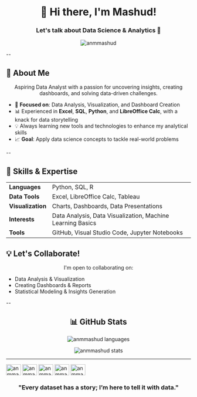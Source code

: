 <h1 align="center">👋 Hi there, I'm Mashud!</h1>
<h3 align="center">Let's talk about Data Science & Analytics 🚀</h3>

<p align="center">
  <img src="https://komarev.com/ghpvc/?username=anmmashud&label=Profile%20views&color=0e75b6&style=flat" alt="anmmashud" />
</p>


--
<h2 align="left">🌟 About Me</h2>
<p align="center">
Aspiring Data Analyst with a passion for uncovering insights, creating dashboards, and solving data-driven challenges.
</p>

- 🌱 **Focused on**: Data Analysis, Visualization, and Dashboard Creation  
- 📊 Experienced in **Excel**, **SQL**, **Python**, and **LibreOffice Calc**, with a knack for data storytelling  
- 💡 Always learning new tools and technologies to enhance my analytical skills  
- 📈 **Goal**: Apply data science concepts to tackle real-world problems  

--
<h2 align="left">🚀 Skills & Expertise</h2>

<table align="center">
<tr>
  <td><b>Languages</b></td>
  <td>Python, SQL, R</td>
</tr>
<tr>
  <td><b>Data Tools</b></td>
  <td>Excel, LibreOffice Calc, Tableau </td>
</tr>
<tr>
  <td><b>Visualization</b></td>
  <td>Charts, Dashboards, Data Presentations</td>
</tr>
<tr>
  <td><b>Interests</b></td>
  <td>Data Analysis, Data Visualization, Machine Learning Basics</td>
</tr>
<tr>
  <td><b>Tools</b></td>
  <td>GitHub, Visual Studio Code, Jupyter Notebooks</td>
</tr>
</table>

<h2 align="left">💡 Let's Collaborate!</h2>
<p align="center">
I'm open to collaborating on:
</p>

- Data Analysis & Visualization  
- Creating Dashboards & Reports  
- Statistical Modeling & Insights Generation  

--
<h2 align="center">📊 GitHub Stats</h2>
</p>
<p align="center">
  <img src="https://github-readme-stats.vercel.app/api/top-langs?username=anmmashud&show_icons=true&locale=en&layout=compact" alt="anmmashud languages" />
</p>

<p align="center">
  <img src="https://github-readme-stats.vercel.app/api?username=anmmashud&show_icons=true&locale=en" alt="anmmashud stats" />

---

<p align="center">

<a href="https://linkedin.com/in/anmmashud" target="blank"><img align="center" src="https://raw.githubusercontent.com/rahuldkjain/github-profile-readme-generator/master/src/images/icons/Social/linked-in-alt.svg" alt="anmmashud" height="30" width="40" /></a>
<a href="https://kaggle.com/anmmashud" target="blank"><img align="center" src="https://raw.githubusercontent.com/rahuldkjain/github-profile-readme-generator/master/src/images/icons/Social/kaggle.svg" alt="anmmashud" height="30" width="40" /></a>
<a href="https://facebook.com/anmmashud01" target="blank"><img align="center" src="https://raw.githubusercontent.com/rahuldkjain/github-profile-readme-generator/master/src/images/icons/Social/facebook.svg" alt="anmmashud" height="30" width="40" /></a>
<a href="https://instagram.com/anmmashud" target="blank"><img align="center" src="https://raw.githubusercontent.com/rahuldkjain/github-profile-readme-generator/master/src/images/icons/Social/instagram.svg" alt="anmmashud" height="30" width="40" /></a>
<a href="https://www.youtube.com/c/anmmashud" target="blank"><img align="center" src="https://raw.githubusercontent.com/rahuldkjain/github-profile-readme-generator/master/src/images/icons/Social/youtube.svg" alt="anmmashud" height="30" width="40" /></a>
</p>
<h3 align="center">"Every dataset has a story; I’m here to tell it with data."</h3>
